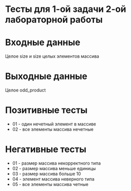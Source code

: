 # Тесты для 1-ой задачи 2-ой лабораторной работы

# Входные данные

Целое size и size целых элементов массива

# Выходные данные

Целое odd_product

# Позитивные тесты

- 01 - один нечетный элемент в массиве
- 02 - все элементы массива нечетные

# Негативные тесты

- 01 - размер массива некорректного типа
- 02 - размер массива меньше единицы
- 03 - размер массива больше 10
- 04 - элемент массива неверного типа
- 05 - все элементы массива четные
